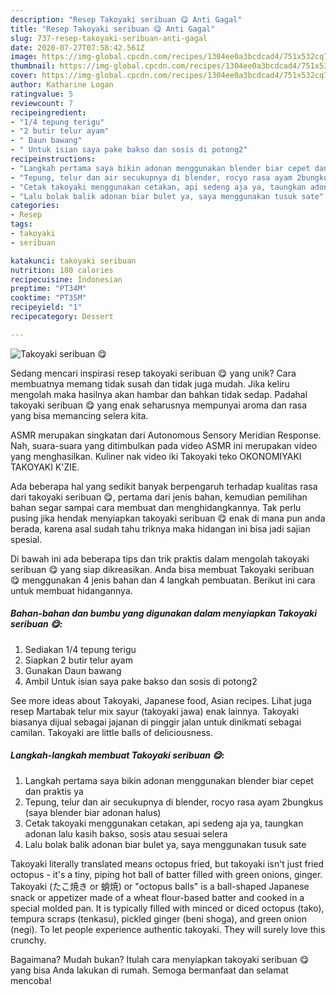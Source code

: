 ```yaml
---
description: "Resep Takoyaki seribuan 😋 Anti Gagal"
title: "Resep Takoyaki seribuan 😋 Anti Gagal"
slug: 737-resep-takoyaki-seribuan-anti-gagal
date: 2020-07-27T07:58:42.561Z
image: https://img-global.cpcdn.com/recipes/1304ee0a3bcdcad4/751x532cq70/takoyaki-seribuan-😋-foto-resep-utama.jpg
thumbnail: https://img-global.cpcdn.com/recipes/1304ee0a3bcdcad4/751x532cq70/takoyaki-seribuan-😋-foto-resep-utama.jpg
cover: https://img-global.cpcdn.com/recipes/1304ee0a3bcdcad4/751x532cq70/takoyaki-seribuan-😋-foto-resep-utama.jpg
author: Katharine Logan
ratingvalue: 5
reviewcount: 7
recipeingredient:
- "1/4 tepung terigu"
- "2 butir telur ayam"
- " Daun bawang"
- " Untuk isian saya pake bakso dan sosis di potong2"
recipeinstructions:
- "Langkah pertama saya bikin adonan menggunakan blender biar cepet dan praktis ya"
- "Tepung, telur dan air secukupnya di blender, rocyo rasa ayam 2bungkus (saya blender biar adonan halus)"
- "Cetak takoyaki menggunakan cetakan, api sedeng aja ya, taungkan adonan lalu kasih bakso, sosis atau sesuai selera"
- "Lalu bolak balik adonan biar bulet ya, saya menggunakan tusuk sate"
categories:
- Resep
tags:
- takoyaki
- seribuan

katakunci: takoyaki seribuan 
nutrition: 180 calories
recipecuisine: Indonesian
preptime: "PT34M"
cooktime: "PT35M"
recipeyield: "1"
recipecategory: Dessert

---
```



![Takoyaki seribuan 😋](https://img-global.cpcdn.com/recipes/1304ee0a3bcdcad4/751x532cq70/takoyaki-seribuan-😋-foto-resep-utama.jpg)

Sedang mencari inspirasi resep takoyaki seribuan 😋 yang unik? Cara membuatnya memang tidak susah dan tidak juga mudah. Jika keliru mengolah maka hasilnya akan hambar dan bahkan tidak sedap. Padahal takoyaki seribuan 😋 yang enak seharusnya mempunyai aroma dan rasa yang bisa memancing selera kita.

ASMR merupakan singkatan dari Autonomous Sensory Meridian Response. Nah, suara-suara yang ditimbulkan pada video ASMR ini merupakan video yang menghasilkan. Kuliner nak video iki Takoyaki teko OKONOMIYAKI TAKOYAKI K&#39;ZIE.

Ada beberapa hal yang sedikit banyak berpengaruh terhadap kualitas rasa dari takoyaki seribuan 😋, pertama dari jenis bahan, kemudian pemilihan bahan segar sampai cara membuat dan menghidangkannya. Tak perlu pusing jika hendak menyiapkan takoyaki seribuan 😋 enak di mana pun anda berada, karena asal sudah tahu triknya maka hidangan ini bisa jadi sajian spesial.


Di bawah ini ada beberapa tips dan trik praktis dalam mengolah takoyaki seribuan 😋 yang siap dikreasikan. Anda bisa membuat Takoyaki seribuan 😋 menggunakan 4 jenis bahan dan 4 langkah pembuatan. Berikut ini cara untuk membuat hidangannya.

<!--inarticleads1-->

##### Bahan-bahan dan bumbu yang digunakan dalam menyiapkan Takoyaki seribuan 😋:

1. Sediakan 1/4 tepung terigu
1. Siapkan 2 butir telur ayam
1. Gunakan  Daun bawang
1. Ambil  Untuk isian saya pake bakso dan sosis di potong2


See more ideas about Takoyaki, Japanese food, Asian recipes. Lihat juga resep Martabak telur mix sayur (takoyaki jawa) enak lainnya. Takoyaki biasanya dijual sebagai jajanan di pinggir jalan untuk dinikmati sebagai camilan. Takoyaki are little balls of deliciousness. 

<!--inarticleads2-->

##### Langkah-langkah membuat Takoyaki seribuan 😋:

1. Langkah pertama saya bikin adonan menggunakan blender biar cepet dan praktis ya
1. Tepung, telur dan air secukupnya di blender, rocyo rasa ayam 2bungkus (saya blender biar adonan halus)
1. Cetak takoyaki menggunakan cetakan, api sedeng aja ya, taungkan adonan lalu kasih bakso, sosis atau sesuai selera
1. Lalu bolak balik adonan biar bulet ya, saya menggunakan tusuk sate


Takoyaki literally translated means octopus fried, but takoyaki isn&#39;t just fried octopus - it&#39;s a tiny, piping hot ball of batter filled with green onions, ginger. Takoyaki (たこ焼き or 蛸焼) or &#34;octopus balls&#34; is a ball-shaped Japanese snack or appetizer made of a wheat flour-based batter and cooked in a special molded pan. It is typically filled with minced or diced octopus (tako), tempura scraps (tenkasu), pickled ginger (beni shoga), and green onion (negi). To let people experience authentic takoyaki. They will surely love this crunchy. 

Bagaimana? Mudah bukan? Itulah cara menyiapkan takoyaki seribuan 😋 yang bisa Anda lakukan di rumah. Semoga bermanfaat dan selamat mencoba!
